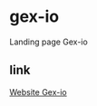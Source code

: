 # gex-io
Landing page Gex-io


## link
[Website Gex-io](https://huntter111.github.io/gex-io/dist/index.html)
